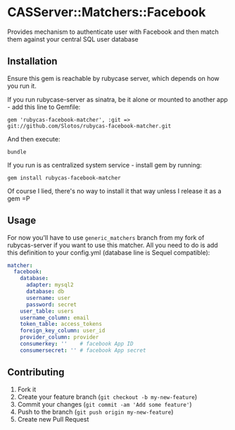 # CASServer::Matchers::Facebook

Provides mechanism to authenticate user with Facebook and then match them against your central SQL user database

## Installation

Ensure this gem is reachable by rubycase server, which depends on how you run it.

If you run rubycase-server as sinatra, be it alone or mounted to another app - add this line to Gemfile:

    gem 'rubycas-facebook-matcher', :git => git://github.com/Slotos/rubycas-facebook-matcher.git

And then execute:

    bundle

If you run is as centralized system service - install gem by running:

    gem install rubycas-facebook-matcher

Of course I lied, there's no way to install it that way unless I release it as a gem =P

## Usage

For now you'll have to use `generic_matchers` branch from my fork of rubycas-server if you want to use this matcher. All you need to do is add this definition to your config.yml (database line is Sequel compatible):

````yaml
matcher:
  facebook:
    database:
      adapter: mysql2
      database: db
      username: user
      password: secret
    user_table: users
    username_column: email
    token_table: access_tokens
    foreign_key_column: user_id
    provider_column: provider
    consumerkey: ''    # facebook App ID
    consumersecret: '' # facebook App secret
````

## Contributing

1. Fork it
2. Create your feature branch (`git checkout -b my-new-feature`)
3. Commit your changes (`git commit -am 'Add some feature'`)
4. Push to the branch (`git push origin my-new-feature`)
5. Create new Pull Request
